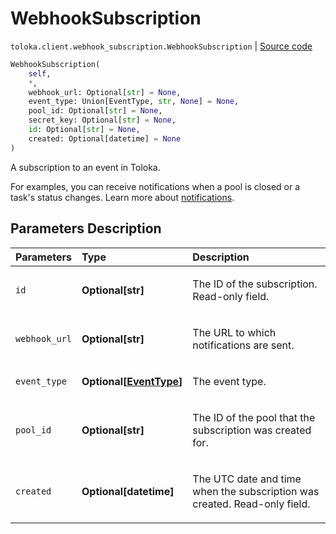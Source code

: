 # WebhookSubscription
`toloka.client.webhook_subscription.WebhookSubscription` | [Source code](https://github.com/Toloka/toloka-kit/blob/v1.2.3/src/client/webhook_subscription.py#L11)

```python
WebhookSubscription(
    self,
    *,
    webhook_url: Optional[str] = None,
    event_type: Union[EventType, str, None] = None,
    pool_id: Optional[str] = None,
    secret_key: Optional[str] = None,
    id: Optional[str] = None,
    created: Optional[datetime] = None
)
```

A subscription to an event in Toloka.


For examples, you can receive notifications when a pool is closed or a task's status changes.
Learn more about [notifications](https://toloka.ai/docs/api/using-webhook-subscriptions/).

## Parameters Description

| Parameters | Type | Description |
| :----------| :----| :-----------|
`id`|**Optional\[str\]**|<p>The ID of the subscription. Read-only field.</p>
`webhook_url`|**Optional\[str\]**|<p>The URL to which notifications are sent.</p>
`event_type`|**Optional\[[EventType](toloka.client.webhook_subscription.WebhookSubscription.EventType.md)\]**|<p>The event type.</p>
`pool_id`|**Optional\[str\]**|<p>The ID of the pool that the subscription was created for.</p>
`created`|**Optional\[datetime\]**|<p>The UTC date and time when the subscription was created. Read-only field.</p>
